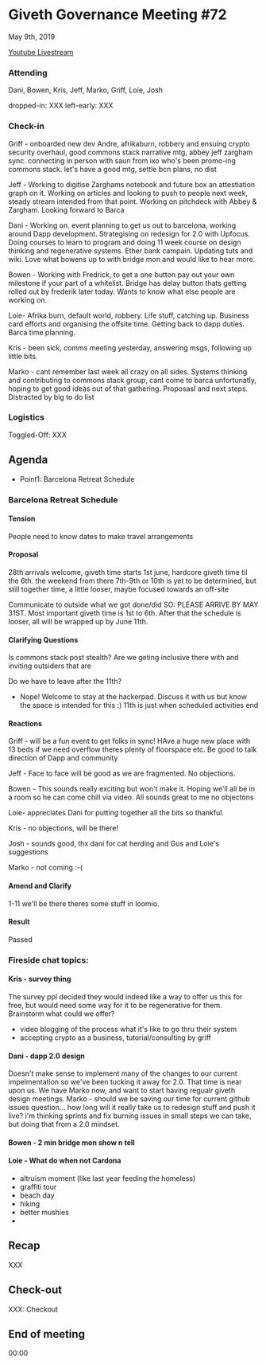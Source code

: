 # Giveth Governance Meeting #72


May 9th, 2019


[Youtube Livestream](https://www.youtube.com/watch?v=DMYY1pK3pro)


### Attending

Dani, Bowen, Kris, Jeff, Marko, Griff, Loie, Josh

dropped-in: XXX
left-early: XXX


###  Check-in

Griff - onboarded new dev Andre, afrikaburn, robbery and ensuing crypto security overhaul, good commons stack narrative mtg, abbey jeff zargham sync. connecting in person with saun from ixo who's been promo-ing commons stack. let's have a good mtg, settle bcn plans, no dist

Jeff - Working to digitise Zarghams notebook and future box an attestiation graph on it. Working on articles and looking to push to people next week, steady stream intended from that point. Working on pitchdeck with Abbey & Zargham. Looking forward to Barca

Dani - Working on. event planning to get us out to barcelona, working around Dapp development. Strategising on redesign for 2.0 with Upfocus. Doing courses to learn to program and doing 11 week course on design thinking and regenerative systems. Ether bank campain. Updating tuts and wiki. Love what bowens up to with bridge mon and would like to hear more. 

Bowen - Working with Fredrick, to get a one button pay out your own milestone if your part of a whitelist. Bridge has delay button thats getting rolled out by frederik later today. Wants to know what else people are working on. 

Loie- Afrika burn, default world, robbery. Life stuff, catching up. Business card efforts and organising the offsite time. Getting back to dapp duties. Barca time planning. 

Kris - been sick, comms meeting yesterday, answering msgs, following up little bits. 

Marko - cant remember last week all crazy on all sides. Systems thinking and contributing to commons stack group, cant come to barca unfortunatly, hoping to get good ideas out of that gathering. Proposasl and next steps. Distracted by big to do list


### Logistics

Toggled-Off: XXX



## Agenda

*   Point1: Barcelona Retreat Schedule 


### Barcelona Retreat Schedule



#### Tension

People need to know dates to make travel arrangements


#### Proposal

28th arrivals welcome, giveth time starts 1st june, hardcore giveth time til the 6th. the weekend from there 7th-9th or 10th is yet to be determined, but still together time, a little looser, maybe focused towards an off-site 

Communicate to outside what we got done/did 
SO: PLEASE ARRIVE BY MAY 31ST. Most important giveth time is 1st to 6th. After that the schedule is looser, all will be wrapped up by June 11th. 

#### Clarifying Questions

Is commons stack post stealth? Are we geting inclusive there with and inviting outsiders that are 

Do we have to leave after the 11th? 
- Nope! Welcome to stay at the hackerpad. Discuss it with us but know the space is intended for this :) 11th is just when scheduled activities end

#### Reactions

Griff - will be a fun event to get folks in sync! 
HAve a huge new place with 13 beds if we need overflow theres plenty of floorspace etc. Be good to talk direction of Dapp and community

Jeff - Face to face will be good as we are fragmented. No objections.

Bowen - This sounds really exciting but won't make it. Hoping we'll all be in a room so he can come chill via video. All sounds great to me no objectons

Loie- appreciates Dani for putting together all the bits so thankful. 

Kris - no objections, will be there! 

Josh - sounds good, thx dani for cat herding and Gus and Loie's suggestions

Marko - not coming :-(


#### Amend and Clarify

1-11 we'll be there theres some stuff in loomio. 

#### Result

Passed

### Fireside chat topics:

#### Kris - survey thing
The survey ppl decided they would indeed like a way to offer us this for free, but would need some way for it to be regenerative for them. Brainstorm what could we offer?
- video blogging of the process what it's like to go thru their system
- accepting crypto as a business, tutorial/consulting by griff

#### Dani - dapp 2.0 design
Doesn't make sense to implement many of the changes to our current impelmentation so we've been tucking it away for 2.0. That time is near upon us. We have Marko now, and want to start having regualr giveth design meetings. 
Marko - should we be saving our time for current github issues question... how long will it really take us to redesign stuff and push it live? i'm thinking sprints and fix burning issues in small steps we can take, but doing that from a 2.0 mindset. 

#### Bowen - 2 min bridge mon show n tell

#### Loie - What do when not Cardona
- altruism moment (like last year feeding the homeless)
- graffiti tour
- beach day
- hiking
- better mushies
- 
## Recap

XXX

## Check-out

XXX: Checkout

## End of meeting

00:00
